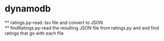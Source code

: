 # dynamodb


** ratings.py-read .tsv file and convert to JSON  
** findRatings.py-read the resulting JSON file from ratings.py and and find ratings that go with each file
